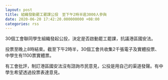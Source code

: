 ```yaml
---
layout: post
title: 組織發動罷工罷課公投　至下午2時半逾3000人參與
date: 2020-06-20 17:42:20.000000000 +08:00
categories: rss
---
```


30個工會聯同學生組織發起公投，決定是否啟動罷工罷課，抗議港區國安法。

投票至晚上8時結束。截至下午2時半，30個工會共收集2千張電子及實體投票、中學生有1100票實體票。

有工會批評，制訂港區國安法沒有諮詢市民意見，公投是用自己的渠道發聲。有中學生希望透過投票表達意見。
